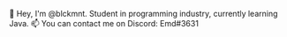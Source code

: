 👋 Hey, I'm @blckmnt. Student in programming industry, currently learning Java.
📫 You can contact me on Discord: Emd#3631 
